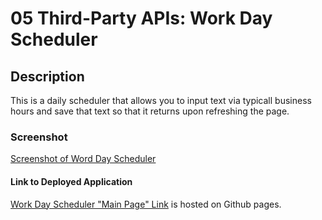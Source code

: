 # 05 Third-Party APIs: Work Day Scheduler

## Description

This is a daily scheduler that allows you to input text via typicall business hours and save that text so that it returns upon refreshing the page. 

### Screenshot
[Screenshot of Word Day Scheduler](./screenshot.JPG)

#### Link to Deployed Application
[Work Day Scheduler "Main Page" Link](https://scotwoodland.github.io/Day_Planner/) is hosted on Github pages.
